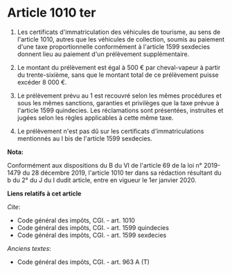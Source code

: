 # Article 1010 ter

1. Les certificats d'immatriculation des véhicules de tourisme, au sens de l'article 1010, autres que les véhicules de
collection, soumis au paiement d'une taxe proportionnelle conformément à l'article 1599 sexdecies donnent lieu au paiement
d'un prélèvement supplémentaire.

2. Le montant du prélèvement est égal à 500 € par cheval-vapeur à partir du trente-sixième, sans que le montant total de ce
prélèvement puisse excéder 8 000 €.

3. Le prélèvement prévu au 1 est recouvré selon les mêmes procédures et sous les mêmes sanctions, garanties et privilèges que
la taxe prévue à l'article 1599 quindecies. Les réclamations sont présentées, instruites et jugées selon les règles
applicables à cette même taxe.

4. Le prélèvement n'est pas dû sur les certificats d'immatriculations mentionnés au I bis de l'article 1599 sexdecies.

**Nota:**

Conformément aux dispositions du B du VI de l'article 69 de la loi n° 2019-1479 du 28 décembre 2019, l'article 1010 ter dans
sa rédaction résultant du b du 2° du J du I dudit article, entre en vigueur le 1er janvier 2020.

**Liens relatifs à cet article**

_Cite_:

  - Code général des impôts, CGI. - art. 1010
  - Code général des impôts, CGI. - art. 1599 quindecies
  - Code général des impôts, CGI. - art. 1599 sexdecies

_Anciens textes_:

  - Code général des impôts, CGI. - art. 963 A (T)
